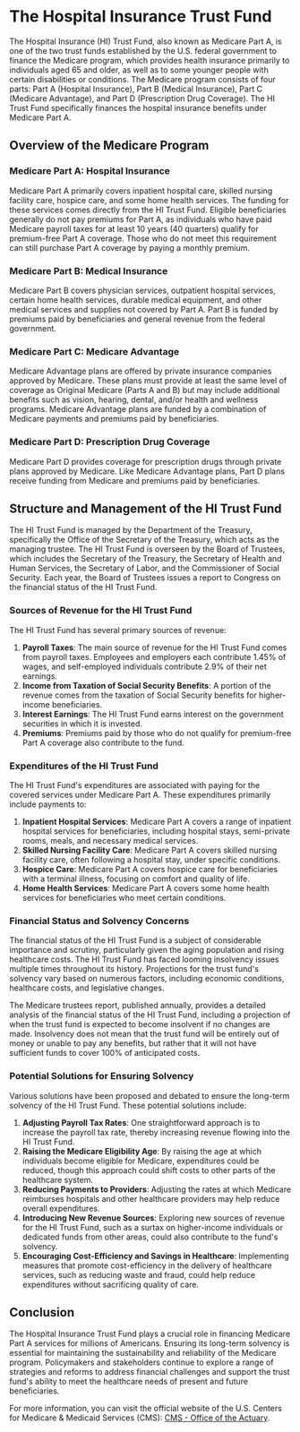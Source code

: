 # The Hospital Insurance Trust Fund

The Hospital Insurance (HI) Trust Fund, also known as Medicare Part A, is one of the two trust funds established by the U.S. federal government to finance the Medicare program, which provides health insurance primarily to individuals aged 65 and older, as well as to some younger people with certain disabilities or conditions. The Medicare program consists of four parts: Part A (Hospital Insurance), Part B (Medical Insurance), Part C (Medicare Advantage), and Part D (Prescription Drug Coverage). The HI Trust Fund specifically finances the hospital insurance benefits under Medicare Part A.

## Overview of the Medicare Program

### Medicare Part A: Hospital Insurance
Medicare Part A primarily covers inpatient hospital care, skilled nursing facility care, hospice care, and some home health services. The funding for these services comes directly from the HI Trust Fund. Eligible beneficiaries generally do not pay premiums for Part A, as individuals who have paid Medicare payroll taxes for at least 10 years (40 quarters) qualify for premium-free Part A coverage. Those who do not meet this requirement can still purchase Part A coverage by paying a monthly premium.

### Medicare Part B: Medical Insurance
Medicare Part B covers physician services, outpatient hospital services, certain home health services, durable medical equipment, and other medical services and supplies not covered by Part A. Part B is funded by premiums paid by beneficiaries and general revenue from the federal government.

### Medicare Part C: Medicare Advantage
Medicare Advantage plans are offered by private insurance companies approved by Medicare. These plans must provide at least the same level of coverage as Original Medicare (Parts A and B) but may include additional benefits such as vision, hearing, dental, and/or health and wellness programs. Medicare Advantage plans are funded by a combination of Medicare payments and premiums paid by beneficiaries.

### Medicare Part D: Prescription Drug Coverage
Medicare Part D provides coverage for prescription drugs through private plans approved by Medicare. Like Medicare Advantage plans, Part D plans receive funding from Medicare and premiums paid by beneficiaries.

## Structure and Management of the HI Trust Fund

The HI Trust Fund is managed by the Department of the Treasury, specifically the Office of the Secretary of the Treasury, which acts as the managing trustee. The HI Trust Fund is overseen by the Board of Trustees, which includes the Secretary of the Treasury, the Secretary of Health and Human Services, the Secretary of Labor, and the Commissioner of Social Security. Each year, the Board of Trustees issues a report to Congress on the financial status of the HI Trust Fund.

### Sources of Revenue for the HI Trust Fund

The HI Trust Fund has several primary sources of revenue:

1. **Payroll Taxes**: The main source of revenue for the HI Trust Fund comes from payroll taxes. Employees and employers each contribute 1.45% of wages, and self-employed individuals contribute 2.9% of their net earnings. 
2. **Income from Taxation of Social Security Benefits**: A portion of the revenue comes from the taxation of Social Security benefits for higher-income beneficiaries.
3. **Interest Earnings**: The HI Trust Fund earns interest on the government securities in which it is invested.
4. **Premiums**: Premiums paid by those who do not qualify for premium-free Part A coverage also contribute to the fund.

### Expenditures of the HI Trust Fund

The HI Trust Fund's expenditures are associated with paying for the covered services under Medicare Part A. These expenditures primarily include payments to:

1. **Inpatient Hospital Services**: Medicare Part A covers a range of inpatient hospital services for beneficiaries, including hospital stays, semi-private rooms, meals, and necessary medical services.
2. **Skilled Nursing Facility Care**: Medicare Part A covers skilled nursing facility care, often following a hospital stay, under specific conditions.
3. **Hospice Care**: Medicare Part A covers hospice care for beneficiaries with a terminal illness, focusing on comfort and quality of life.
4. **Home Health Services**: Medicare Part A covers some home health services for beneficiaries who meet certain conditions.

### Financial Status and Solvency Concerns

The financial status of the HI Trust Fund is a subject of considerable importance and scrutiny, particularly given the aging population and rising healthcare costs. The HI Trust Fund has faced looming insolvency issues multiple times throughout its history. Projections for the trust fund's solvency vary based on numerous factors, including economic conditions, healthcare costs, and legislative changes.

The Medicare trustees report, published annually, provides a detailed analysis of the financial status of the HI Trust Fund, including a projection of when the trust fund is expected to become insolvent if no changes are made. Insolvency does not mean that the trust fund will be entirely out of money or unable to pay any benefits, but rather that it will not have sufficient funds to cover 100% of anticipated costs.

### Potential Solutions for Ensuring Solvency

Various solutions have been proposed and debated to ensure the long-term solvency of the HI Trust Fund. These potential solutions include:

1. **Adjusting Payroll Tax Rates**: One straightforward approach is to increase the payroll tax rate, thereby increasing revenue flowing into the HI Trust Fund.
2. **Raising the Medicare Eligibility Age**: By raising the age at which individuals become eligible for Medicare, expenditures could be reduced, though this approach could shift costs to other parts of the healthcare system.
3. **Reducing Payments to Providers**: Adjusting the rates at which Medicare reimburses hospitals and other healthcare providers may help reduce overall expenditures.
4. **Introducing New Revenue Sources**: Exploring new sources of revenue for the HI Trust Fund, such as a surtax on higher-income individuals or dedicated funds from other areas, could also contribute to the fund's solvency.
5. **Encouraging Cost-Efficiency and Savings in Healthcare**: Implementing measures that promote cost-efficiency in the delivery of healthcare services, such as reducing waste and fraud, could help reduce expenditures without sacrificing quality of care.

## Conclusion

The Hospital Insurance Trust Fund plays a crucial role in financing Medicare Part A services for millions of Americans. Ensuring its long-term solvency is essential for maintaining the sustainability and reliability of the Medicare program. Policymakers and stakeholders continue to explore a range of strategies and reforms to address financial challenges and support the trust fund's ability to meet the healthcare needs of present and future beneficiaries.

For more information, you can visit the official website of the U.S. Centers for Medicare & Medicaid Services (CMS): [CMS - Office of the Actuary](https://www.cms.gov/Research-Statistics-Data-and-Systems/Research/ActuarialStudies).